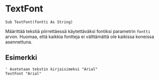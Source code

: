 <!--graphics-->
TextFont
========

```eppabasic
Sub TextFont(fontti As String)
```

Määrittää tekstiä piirrettäessä käytettäväksi fontiksi parametrin `fontti` arvon.
Huomaa, että kaikkia fontteja ei välttämättä ole kaikissa koneissa asennettuna.

Esimerkki
----------
```eppabasic
' Asetetaan tekstin kirjaisimeksi "Arial"
TextFont "Arial"
```
